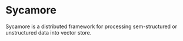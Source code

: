# Sycamore

Sycamore is a distributed framework for processing sem-structured or
unstructured data into vector store.
